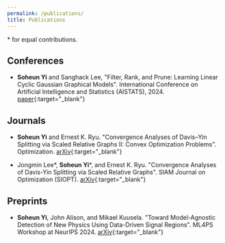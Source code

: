 ```yaml
---
permalink: /publications/
title: Publications
---
```


\* for equal contributions.

## Conferences
- **Soheun Yi** and Sanghack Lee, "Filter, Rank, and Prune: Learning Linear Cyclic Gaussian Graphical Models". International Conference on Artificial Intelligence and Statistics (AISTATS), 2024. [paper](https://proceedings.mlr.press/v238/yi24a.html){:target="_blank"}

## Journals
- **Soheun Yi** and Ernest K. Ryu. "Convergence Analyses of Davis–Yin Splitting via Scaled Relative Graphs II: Convex Optimization Problems". Optimization. [arXiv](https://arxiv.org/abs/2211.15604){:target="_blank"}

- Jongmin Lee*, **Soheun Yi**\*, and Ernest K. Ryu. "Convergence Analyses of Davis-Yin Splitting via Scaled Relative Graphs". SIAM Journal on Optimization (SIOPT). [arXiv](https://arxiv.org/abs/2207.04015){:target="_blank"}

  
## Preprints
- **Soheun Yi**, John Alison, and Mikael Kuusela. "Toward Model-Agnostic Detection of New Physics Using Data-Driven Signal Regions". ML4PS Workshop at NeurIPS 2024. [arXiv](https://arxiv.org/abs/2409.06960){:target="_blank"}

